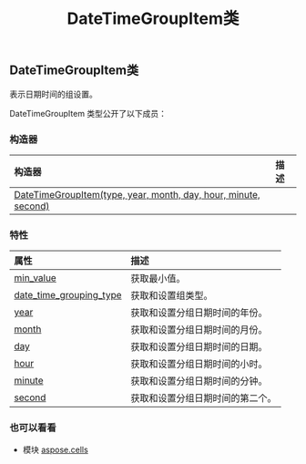 ﻿---
title: DateTimeGroupItem类
second_title: Aspose.Cells for Python via .NET API 参考文献
description:
type: docs
weight: 450
url: /zh/python-net/aspose.cells/datetimegroupitem/
is_root: false
---
## DateTimeGroupItem类
表示日期时间的组设置。



DateTimeGroupItem 类型公开了以下成员：

### 构造器
|构造器|描述|
| :- | :- |
| [DateTimeGroupItem(type, year, month, day, hour, minute, second)](/cells/zh/python-net/aspose.cells/datetimegroupitem/__init__/#DateTimeGroupingType-int-int-int-int-int-int) |  |


### 特性
|属性|描述|
| :- | :- |
| [min_value](/cells/zh/python-net/aspose.cells/datetimegroupitem/min_value) |获取最小值。|
| [date_time_grouping_type](/cells/zh/python-net/aspose.cells/datetimegroupitem/date_time_grouping_type) |获取和设置组类型。|
| [year](/cells/zh/python-net/aspose.cells/datetimegroupitem/year) |获取和设置分组日期时间的年份。|
| [month](/cells/zh/python-net/aspose.cells/datetimegroupitem/month) |获取和设置分组日期时间的月份。|
| [day](/cells/zh/python-net/aspose.cells/datetimegroupitem/day) |获取和设置分组日期时间的日期。|
| [hour](/cells/zh/python-net/aspose.cells/datetimegroupitem/hour) |获取和设置分组日期时间的小时。|
| [minute](/cells/zh/python-net/aspose.cells/datetimegroupitem/minute) |获取和设置分组日期时间的分钟。|
| [second](/cells/zh/python-net/aspose.cells/datetimegroupitem/second) |获取和设置分组日期时间的第二个。|



### 也可以看看
* 模块 [aspose.cells](..)
